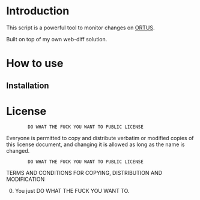 # Introduction

This script is a powerful tool to monitor changes on <a href="http://ortus.lv/">ORTUS</a>. 

Built on top of my own web-diff solution.

# How to use

## Installation



# License

            DO WHAT THE FUCK YOU WANT TO PUBLIC LICENSE

 Everyone is permitted to copy and distribute verbatim or modified
 copies of this license document, and changing it is allowed as long
 as the name is changed.

            DO WHAT THE FUCK YOU WANT TO PUBLIC LICENSE
   TERMS AND CONDITIONS FOR COPYING, DISTRIBUTION AND MODIFICATION

  0. You just DO WHAT THE FUCK YOU WANT TO.
